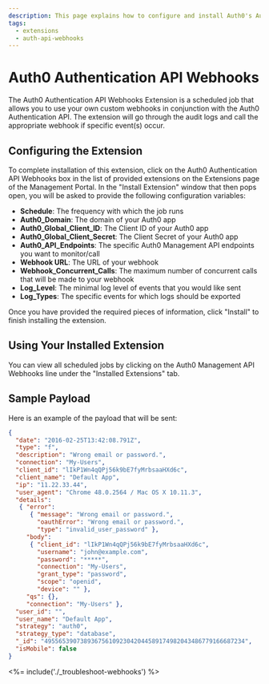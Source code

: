 ```yaml
---
description: This page explains how to configure and install Auth0's Authentication API Webhooks extension.
tags:
  - extensions
  - auth-api-webhooks
---
```


# Auth0 Authentication API Webhooks

The Auth0 Authentication API Webhooks Extension is a scheduled job that allows you to use your own custom webhooks in conjunction with the Auth0 Authentication API. The extension will go through the audit logs and call the appropriate webhook if specific event(s) occur.

## Configuring the Extension

To complete installation of this extension, click on the Auth0 Authentication API Webhooks box in the list of provided extensions on the Extensions page of the Management Portal. In the "Install Extension" window that then pops open, you will be asked to provide the following configuration variables:

- __Schedule__: The frequency with which the job runs
- __Auth0_Domain__: The domain of your Auth0 app
- __Auth0_Global_Client_ID__: The Client ID of your Auth0 app
- __Auth0_Global_Client_Secret__: The Client Secret of your Auth0 app
- __Auth0_API_Endpoints__: The specific Auth0 Management API endpoints you want to monitor/call
- __Webhook URL__: The URL of your webhook
- __Webhook_Concurrent_Calls__: The maximum number of concurrent calls that will be made to your webhook
- __Log_Level__: The minimal log level of events that you would like sent
- __Log_Types__: The specific events for which logs should be exported

Once you have provided the required pieces of information, click "Install" to finish installing the extension.

## Using Your Installed Extension

You can view all scheduled jobs by clicking on the Auth0 Management API Webhooks line under the "Installed Extensions" tab.

## Sample Payload

Here is an example of the payload that will be sent:

```json
{
  "date": "2016-02-25T13:42:08.791Z",
  "type": "f",
  "description": "Wrong email or password.",
  "connection": "My-Users",
  "client_id": "lIkP1Wn4qQPj56k9bE7fyMrbsaaHXd6c",
  "client_name": "Default App",
  "ip": "11.22.33.44",
  "user_agent": "Chrome 48.0.2564 / Mac OS X 10.11.3",
  "details":
   { "error":
      { "message": "Wrong email or password.",
        "oauthError": "Wrong email or password.",
        "type": "invalid_user_password" },
     "body":
      { "client_id": "lIkP1Wn4qQPj56k9bE7fyMrbsaaHXd6c",
        "username": "john@example.com",
        "password": "*****",
        "connection": "My-Users",
        "grant_type": "password",
        "scope": "openid",
        "device": "" },
     "qs": {},
     "connection": "My-Users" },
  "user_id": "",
  "user_name": "Default App",
  "strategy": "auth0",
  "strategy_type": "database",
  "_id": "49556539073893675610923042044589174982043486779166687234",
  "isMobile": false
}
```

<%= include('./_troubleshoot-webhooks') %>